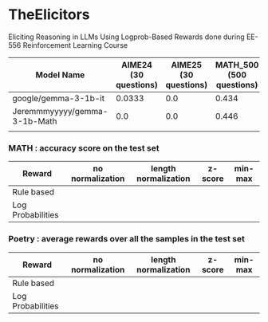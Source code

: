 # TheElicitors
Eliciting Reasoning in LLMs Using Logprob-Based Rewards done during EE-556 Reinforcement Learning Course

| Model Name   | AIME24 (30 questions) | AIME25 (30 questions) | MATH_500 (500 questions) | GPQA:diamond (198 questions) | U_math (900 questions) |
|--------------|--------|--------|----------|--------------|--------|
|google/gemma-3-1b-it| 0.0333 |0.0|0.434|0.288|0.128|
|Jeremmmyyyyy/gemma-3-1b-Math|0.0 |0.0|0.446|0.032|0.13|
|||||||


### MATH : accuracy score on the test set
|Reward|no normalization|length normalization|z-score|min-max|
|--------------|--------------|--------|--------|--------|
|Rule based ||||
|Log Probabilities||||


### Poetry : average rewards over all the samples in the test set
|Reward|no normalization|length normalization|z-score|min-max|
|--------------|--------------|--------|--------|--------|
|Rule based ||||
|Log Probabilities||||